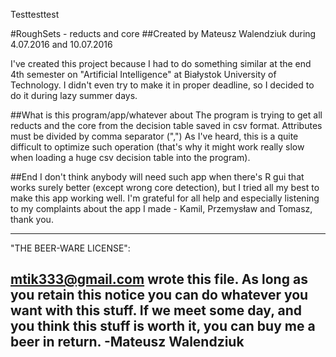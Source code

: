 Testtesttest

#RoughSets - reducts and core
##Created by Mateusz Walendziuk during 4.07.2016 and 10.07.2016

I've created this project because I had to do something similar at the end 4th semester on "Artificial Intelligence" at Białystok University of Technology.
I didn't even try to make it in proper deadline, so I decided to do it during lazy summer days.

##What is this program/app/whatever about
The program is trying to get all reducts and the core from the decision table saved in csv format. 
Attributes must be divided by comma separator (",")
As I've heard, this is a quite difficult to optimize such operation (that's why it might work really slow when loading a huge csv decision table into the program).

##End
I don't think anybody will need such app when there's R gui that works surely better (except wrong core detection), but I tried all my best to make this app working well.
I'm grateful for all help and especially listening to my complaints about the app I made  - Kamil, Przemysław and Tomasz, thank you.

--------------------------------------------------------------------------------
"THE BEER-WARE LICENSE":

<mtik333@gmail.com> wrote this file. As long as you retain this notice
you can do whatever you want with this stuff. If we meet some day, and you think
this stuff is worth it, you can buy me a beer in return. -Mateusz Walendziuk
--------------------------------------------------------------------------------
